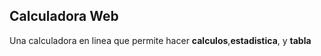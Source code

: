 ## Calculadora Web
Una calculadora en linea que permite hacer **calculos**,**estadistica**, y **tabla**
